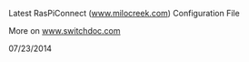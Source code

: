 Latest RasPiConnect (www.milocreek.com) Configuration File

More on www.switchdoc.com

07/23/2014


